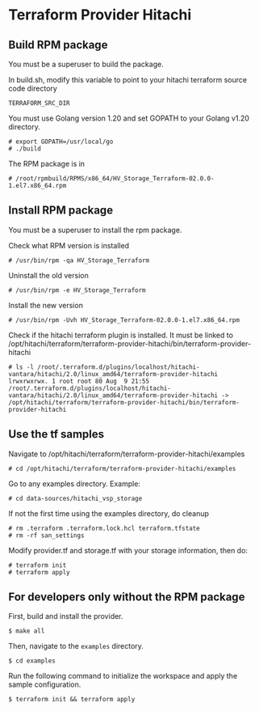 # Terraform Provider Hitachi

## Build RPM package
You must be a superuser to build the package.

In build.sh, modify this variable to point to your hitachi terraform source code directory

    TERRAFORM_SRC_DIR

You must use Golang version 1.20 and set GOPATH to your Golang v1.20 directory.
```
# export GOPATH=/usr/local/go
# ./build
```

The RPM package is in 
```
# /root/rpmbuild/RPMS/x86_64/HV_Storage_Terraform-02.0.0-1.el7.x86_64.rpm

```
## Install RPM package
You must be a superuser to install the rpm package.

Check what RPM version is installed
```
# /usr/bin/rpm -qa HV_Storage_Terraform
```

Uninstall the old version
```
# /usr/bin/rpm -e HV_Storage_Terraform
```

Install the new version
```
# /usr/bin/rpm -Uvh HV_Storage_Terraform-02.0.0-1.el7.x86_64.rpm
```

Check if the hitachi terraform plugin is installed. It must be linked to /opt/hitachi/terraform/terraform-provider-hitachi/bin/terraform-provider-hitachi
```
# ls -l /root/.terraform.d/plugins/localhost/hitachi-vantara/hitachi/2.0/linux_amd64/terraform-provider-hitachi 
lrwxrwxrwx. 1 root root 80 Aug  9 21:55 /root/.terraform.d/plugins/localhost/hitachi-vantara/hitachi/2.0/linux_amd64/terraform-provider-hitachi -> /opt/hitachi/terraform/terraform-provider-hitachi/bin/terraform-provider-hitachi
```

## Use the tf samples
Navigate to /opt/hitachi/terraform/terraform-provider-hitachi/examples
```
# cd /opt/hitachi/terraform/terraform-provider-hitachi/examples
```

Go to any examples directory. Example:
```
# cd data-sources/hitachi_vsp_storage
```

If not the first time using the examples directory, do cleanup
```
# rm .terraform .terraform.lock.hcl terraform.tfstate
# rm -rf san_settings
```

Modify provider.tf and storage.tf with your storage information, then do:
```
# terraform init
# terraform apply
```


## For developers only without the RPM package

First, build and install the provider.

```shell
$ make all
```

Then, navigate to the `examples` directory. 

```shell
$ cd examples
```

Run the following command to initialize the workspace and apply the sample configuration.

```shell
$ terraform init && terraform apply
```
